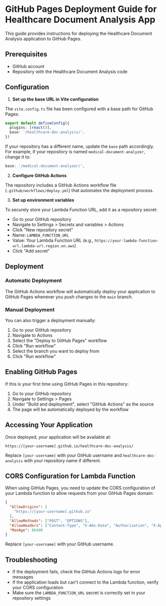 # GitHub Pages Deployment Guide for Healthcare Document Analysis App

This guide provides instructions for deploying the Healthcare Document Analysis application to GitHub Pages.

## Prerequisites

- GitHub account
- Repository with the Healthcare Document Analysis code

## Configuration

1. **Set up the base URL in Vite configuration**

The `vite.config.ts` file has been configured with a base path for GitHub Pages:

```ts
export default defineConfig({
  plugins: [react()],
  base: '/healthcare-doc-analysis/',
})
```

If your repository has a different name, update the `base` path accordingly. For example, if your repository is named `medical-document-analyzer`, change it to:

```ts
base: '/medical-document-analyzer/',
```

2. **Configure GitHub Actions**

The repository includes a GitHub Actions workflow file (`.github/workflows/deploy.yml`) that automates the deployment process.

3. **Set up environment variables**

To securely store your Lambda Function URL, add it as a repository secret:

- Go to your GitHub repository
- Navigate to Settings > Secrets and variables > Actions
- Click "New repository secret"
- Name: `LAMBDA_FUNCTION_URL`
- Value: Your Lambda Function URL (e.g., `https://your-lambda-function-url.lambda-url.region.on.aws`)
- Click "Add secret"

## Deployment

### Automatic Deployment

The GitHub Actions workflow will automatically deploy your application to GitHub Pages whenever you push changes to the `main` branch.

### Manual Deployment

You can also trigger a deployment manually:

1. Go to your GitHub repository
2. Navigate to Actions
3. Select the "Deploy to GitHub Pages" workflow
4. Click "Run workflow"
5. Select the branch you want to deploy from
6. Click "Run workflow"

## Enabling GitHub Pages

If this is your first time using GitHub Pages in this repository:

1. Go to your GitHub repository
2. Navigate to Settings > Pages
3. Under "Build and deployment", select "GitHub Actions" as the source
4. The page will be automatically deployed by the workflow

## Accessing Your Application

Once deployed, your application will be available at:

```
https://[your-username].github.io/healthcare-doc-analysis/
```

Replace `[your-username]` with your GitHub username and `healthcare-doc-analysis` with your repository name if different.

## CORS Configuration for Lambda Function

When using GitHub Pages, you need to update the CORS configuration of your Lambda function to allow requests from your GitHub Pages domain:

```json
{
  "AllowOrigins": [
    "https://[your-username].github.io"
  ],
  "AllowMethods": ["POST", "OPTIONS"],
  "AllowHeaders": ["Content-Type", "X-Amz-Date", "Authorization", "X-Api-Key"],
  "MaxAge": 86400
}
```

Replace `[your-username]` with your GitHub username.

## Troubleshooting

- If the deployment fails, check the GitHub Actions logs for error messages
- If the application loads but can't connect to the Lambda function, verify your CORS configuration
- Make sure the `LAMBDA_FUNCTION_URL` secret is correctly set in your repository settings 